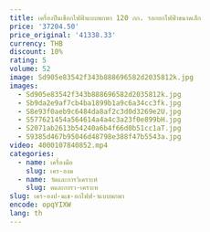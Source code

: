 ```yaml
---
title: เครื่องปีนเชือกไฟฟ้าแบบพกพา 120 กก. รอกยกไฟฟ้าขนาดเล็ก
price: '37204.50'
price_original: '41338.33'
currency: THB
discount: 10%
rating: 5
volume: 52
image: Sd905e83542f343b888696582d2035812k.jpg
images:
  - Sd905e83542f343b888696582d2035812k.jpg
  - Sb9da2e9af7cb4ba1899b1a9c6a34cc3fk.jpg
  - S8e93f0aeb9c6484da8af2c3d0d3269e2U.jpg
  - S577621454a564614a4a4c3a23f0e899bH.jpg
  - S2071ab2613b54240a6b4f66d0b51cc1aT.jpg
  - S9385d467b95046d48798e388f47b5543a.jpg
video: 4000107840852.mp4
categories:
  - name: เครื่องมือ
    slug: เคร-องม
  - name: วัดและการวิเคราะห์
    slug: ดและการว-เคราะห
slug: เคร-องป-นเช-อกไฟฟ-าแบบพกพา
encode: opqYIXW
lang: th
---
```

  